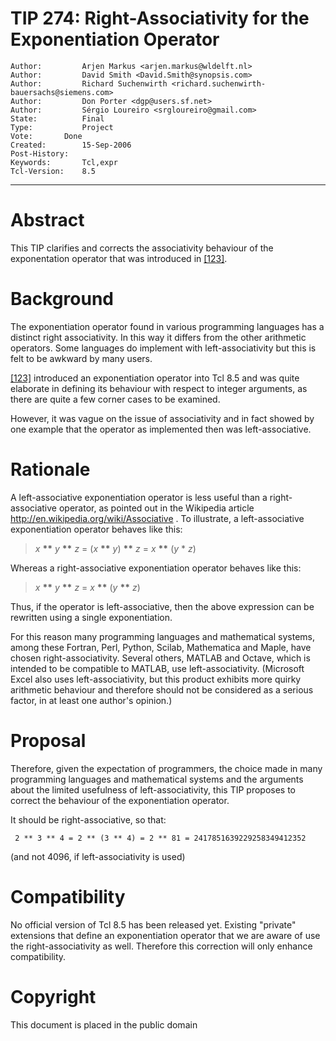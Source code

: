 # TIP 274: Right-Associativity for the Exponentiation Operator
	Author:         Arjen Markus <arjen.markus@wldelft.nl>
	Author:         David Smith <David.Smith@synopsis.com>
	Author:         Richard Suchenwirth <richard.suchenwirth-bauersachs@siemens.com>
	Author:         Don Porter <dgp@users.sf.net>
	Author:         Sérgio Loureiro <srgloureiro@gmail.com>
	State:          Final
	Type:           Project
	Vote:		Done
	Created:        15-Sep-2006
	Post-History:   
	Keywords:       Tcl,expr
	Tcl-Version:    8.5
-----

# Abstract

This TIP clarifies and corrects the associativity behaviour of the
exponentation operator that was introduced in [[123]](123.md).

# Background

The exponentiation operator found in various programming languages has a
distinct right associativity. In this way it differs from the other arithmetic
operators. Some languages do implement with left-associativity but this is
felt to be awkward by many users.

[[123]](123.md) introduced an exponentiation operator into Tcl 8.5 and was quite
elaborate in defining its behaviour with respect to integer arguments, as
there are quite a few corner cases to be examined.

However, it was vague on the issue of associativity and in fact showed by one
example that the operator as implemented then was left-associative.

# Rationale

A left-associative exponentiation operator is less useful than a
right-associative operator, as pointed out in the Wikipedia article
<http://en.wikipedia.org/wiki/Associative> . To illustrate, a left-associative
exponentiation operator behaves like this:

 > _x_ **\*\*** _y_ **\*\*** _z_ = \(_x_ **\*\*** _y_\) **\*\*** _z_
   = _x_ **\*\*** \(_y_ \* _z_\)

Whereas a right-associative exponentiation operator behaves like this:

 > _x_ **\*\*** _y_ **\*\*** _z_ = _x_ **\*\*** \(_y_ **\*\*** _z_\)

Thus, if the operator is left-associative, then the above expression can be
rewritten using a single exponentiation.

For this reason many programming languages and mathematical systems, among
these Fortran, Perl, Python, Scilab, Mathematica and Maple, have chosen
right-associativity. Several others, MATLAB and Octave, which is intended to
be compatible to MATLAB, use left-associativity. \(Microsoft Excel also uses
left-associativity, but this product exhibits more quirky arithmetic behaviour
and therefore should not be considered as a serious factor, in at least one
author's opinion.\)

# Proposal

Therefore, given the expectation of programmers, the choice made in many
programming languages and mathematical systems and the arguments about the
limited usefulness of left-associativity, this TIP proposes to correct the
behaviour of the exponentiation operator.

It should be right-associative, so that:

	 2 ** 3 ** 4 = 2 ** (3 ** 4) = 2 ** 81 = 2417851639229258349412352

\(and not 4096, if left-associativity is used\)

# Compatibility

No official version of Tcl 8.5 has been released yet. Existing "private"
extensions that define an exponentiation operator that we are aware of use the
right-associativity as well. Therefore this correction will only enhance
compatibility.

# Copyright

This document is placed in the public domain

